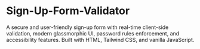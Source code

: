 # Sign-Up-Form-Validator
A secure and user-friendly sign-up form with real-time client-side validation, modern glassmorphic UI, password rules enforcement, and accessibility features. Built with HTML, Tailwind CSS, and vanilla JavaScript.
